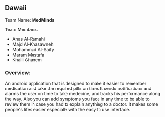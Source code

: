 ## Dawaii 

Team Name: **MedMinds**

Team Members: 
+ Anas Al-Ramahi
+ Majd Al-Khasawneh
+ Mohammad Al-Saify
+ Maram Mustafa
+ Khalil Ghanem


### Overview:
An android application that is designed to make it easier to remember medication and take the required pills on time. It sends notifications and alarms the user on time to take medecine, and tracks his performance along the way. Also you can add symptoms you face in any time to be able to review them in case you had to explain anything to a doctor. It makes some people's lifes easier especially with the easy to use interface.
